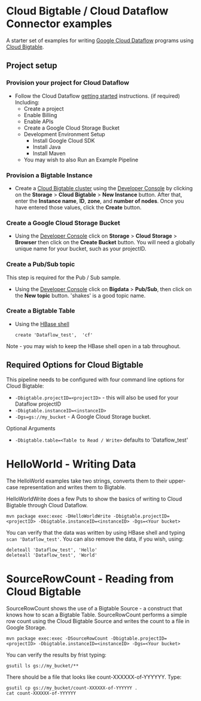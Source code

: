 # Cloud Bigtable / Cloud Dataflow Connector examples

A starter set of examples for writing [Google Cloud Dataflow](https://cloud.google.com/dataflow/) programs using [Cloud Bigtable](https://cloud.google.com/bigtable/).

## Project setup

### Provision your project for Cloud Dataflow

* Follow the Cloud Dataflow [getting started](https://cloud.google.com/dataflow/getting-started) instructions. (if required) Including:
  * Create a project
  * Enable Billing
  * Enable APIs
  * Create a Google Cloud Storage Bucket
  * Development Environment Setup
      * Install Google Cloud SDK
      * Install Java
      * Install Maven
  * You may wish to also Run an Example Pipeline

### Provision a Bigtable Instance

* Create a [Cloud Bigtable cluster](https://cloud.google.com/bigtable/docs/creating-cluster) using the [Developer Console](https://cloud.google.com/console) by clicking on the **Storage** > **Cloud Bigtable** > **New Instance** button.  After that, enter the **Instance name**, **ID**, **zone**, and **number of nodes**. Once you have entered those values, click the **Create** button.

### Create a Google Cloud Storage Bucket

* Using the [Developer Console](https://cloud.google.com/console) click on **Storage** > **Cloud Storage** > **Browser** then click on the **Create Bucket** button.  You will need a globally unique name for your bucket, such as your projectID.

### Create a Pub/Sub topic

This step is required for the Pub / Sub sample.

* Using the [Developer Console](https://cloud.google.com/console) click on **Bigdata** > **Pub/Sub**, then click on the **New topic** button.  'shakes' is a good topic name.

### Create a Bigtable Table

* Using the [HBase shell](https://cloud.google.com/bigtable/docs/hbase-shell-quickstart) 
 
    `create 'Dataflow_test',  'cf'`

Note - you may wish to keep the HBase shell open in a tab throughout.

## Required Options for Cloud Bigtable

This pipeline needs to be configured with four command line options for Cloud Bigtable:

 * `-Dbigtable.projectID=<projectID>` - this will also be used for your Dataflow projectID
 * `-Dbigtable.instanceID=<instanceID>`
 * `-Dgs=gs://my_bucket` - A Google Cloud Storage bucket.

Optional Arguments

 * `-Dbigtable.table=<Table to Read / Write>` defaults to 'Dataflow_test'
    
# HelloWorld - Writing Data

The HelloWorld examples take two strings, converts them to their upper-case representation and writes them to Bigtable.

HelloWorldWrite does a few Puts to show the basics of writing to Cloud Bigtable through Cloud Dataflow.

    mvn package exec:exec -DHelloWorldWrite -Dbigtable.projectID=<projectID> -Dbigtable.instanceID=<instanceID> -Dgs=<Your bucket>

You can verify that the data was written by using HBase shell and typing `scan 'Dataflow_test'`. You can also remove the data, if you wish, using:

    deleteall 'Dataflow_test', 'Hello'
    deleteall 'Dataflow_test', 'World'

# SourceRowCount - Reading from Cloud Bigtable

SourceRowCount shows the use of a Bigtable Source - a construct that knows how to scan a Bigtable Table.  SourceRowCount performs a simple row count using the Cloud Bigtable Source and writes the count to a file in Google Storage.

    mvn package exec:exec -DSourceRowCount -Dbigtable.projectID=<projectID> -Dbigtable.instanceID=<instanceID> -Dgs=<Your bucket>

You can verify the results by frist typing: 

    gsutil ls gs://my_bucket/**
    
There should be a file that looks like count-XXXXXX-of-YYYYYY.  Type:

    gsutil cp gs://my_bucket/count-XXXXXX-of-YYYYYY . 
    cat count-XXXXXX-of-YYYYYY

<!-- 
# PubsubWordCount - Reading from Cloud Pubsub and writing to Cloud Bigtable

The PubsubWordCount example reads from Cloud Pubsub and writes to Cloud Bigtable. It starts two jobs: one publishes messages to Cloud Pubsub, and the other one pulls messages, performs a word count for each message, and writes word count result to Cloud Bigtable. 

Download the file which Cloud Pubsub messages are created from:

    $ curl -f http://www.gutenberg.org/cache/epub/1112/pg1112.txt > romeo_juliet.txt
    $ gsutil cp romeo_juliet.txt gs://my_bucket/

Type the following to run:

    mvn package exec:exec -DPubsubWordCount -Dbigtable.projectID=<projectID> -Dbigtable.instanceID=<instanceID> -Dgs=gs://my_bucket -DpubsubTopic=projects/ProjectID/topics/shakes

This is a streaming sample, which means it doesn't end.  When data has been processed, typically, a few minutes after Maven has completed, you can view the results by using HBase Shell:

    scan 'Dataflow_test'

You can verify that the job is still running:

    gcloud alpha dataflow jobs list

And once you have seen the data, you can cancel the job:

    gcloud alpha dataflow jobs cancel <ID>
    
ID is from the dataflow jobs list command earlier.  

**Not canceling this job could lead to  substantial costs.**
 -->
